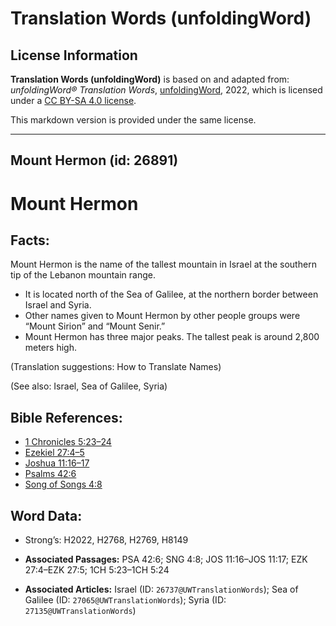 # Translation Words (unfoldingWord)

## License Information

**Translation Words (unfoldingWord)** is based on and adapted from: _unfoldingWord® Translation Words_, [unfoldingWord](https://unfoldingword.org/utw), 2022, which is licensed under a [CC BY-SA 4.0 license](https://creativecommons.org/licenses/by-sa/4.0/legalcode.en).

This markdown version is provided under the same license.



--------------------------------

## Mount Hermon (id: 26891)

Mount Hermon
============

Facts:
------

Mount Hermon is the name of the tallest mountain in Israel at the southern tip of the Lebanon mountain range.

* It is located north of the Sea of Galilee, at the northern border between Israel and Syria.
* Other names given to Mount Hermon by other people groups were “Mount Sirion” and “Mount Senir.”
* Mount Hermon has three major peaks. The tallest peak is around 2,800 meters high.

(Translation suggestions: How to Translate Names)

(See also: Israel, Sea of Galilee, Syria)

Bible References:
-----------------

* [1 Chronicles 5:23–24](https://ref.ly/1Chr5:23-1Chr5:24)
* [Ezekiel 27:4–5](https://ref.ly/Ezek27:4-Ezek27:5)
* [Joshua 11:16–17](https://ref.ly/Josh11:16-Josh11:17)
* [Psalms 42:6](https://ref.ly/Ps42:6)
* [Song of Songs 4:8](https://ref.ly/Song4:8)

Word Data:
----------

* Strong’s: H2022, H2768, H2769, H8149

* **Associated Passages:** PSA 42:6; SNG 4:8; JOS 11:16–JOS 11:17; EZK 27:4–EZK 27:5; 1CH 5:23–1CH 5:24
* **Associated Articles:** Israel (ID: `26737@UWTranslationWords`); Sea of Galilee (ID: `27065@UWTranslationWords`); Syria (ID: `27135@UWTranslationWords`)

